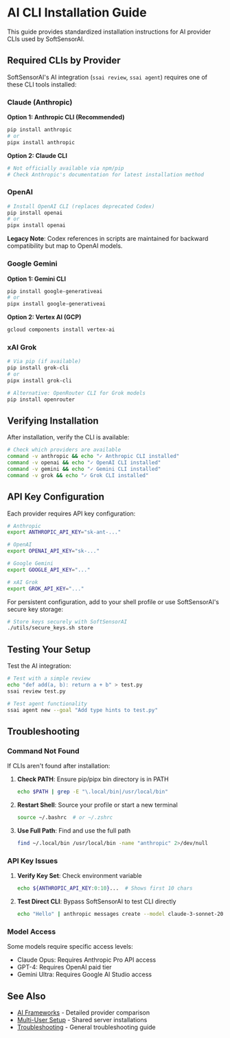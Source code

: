 # AI CLI Installation Guide

This guide provides standardized installation instructions for AI provider CLIs used by
SoftSensorAI.

## Required CLIs by Provider

SoftSensorAI's AI integration (`ssai review`, `ssai agent`) requires one of these CLI tools installed:

### Claude (Anthropic)

**Option 1: Anthropic CLI (Recommended)**

```bash
pip install anthropic
# or
pipx install anthropic
```

**Option 2: Claude CLI**

```bash
# Not officially available via npm/pip
# Check Anthropic's documentation for latest installation method
```

### OpenAI

```bash
# Install OpenAI CLI (replaces deprecated Codex)
pip install openai
# or
pipx install openai
```

**Legacy Note**: Codex references in scripts are maintained for backward compatibility but map to OpenAI models.

### Google Gemini

**Option 1: Gemini CLI**

```bash
pip install google-generativeai
# or
pipx install google-generativeai
```

**Option 2: Vertex AI (GCP)**

```bash
gcloud components install vertex-ai
```

### xAI Grok

```bash
# Via pip (if available)
pip install grok-cli
# or
pipx install grok-cli

# Alternative: OpenRouter CLI for Grok models
pip install openrouter
```

## Verifying Installation

After installation, verify the CLI is available:

```bash
# Check which providers are available
command -v anthropic && echo "✓ Anthropic CLI installed"
command -v openai && echo "✓ OpenAI CLI installed"
command -v gemini && echo "✓ Gemini CLI installed"
command -v grok && echo "✓ Grok CLI installed"
```

## API Key Configuration

Each provider requires API key configuration:

```bash
# Anthropic
export ANTHROPIC_API_KEY="sk-ant-..."

# OpenAI
export OPENAI_API_KEY="sk-..."

# Google Gemini
export GOOGLE_API_KEY="..."

# xAI Grok
export GROK_API_KEY="..."
```

For persistent configuration, add to your shell profile or use SoftSensorAI's secure key storage:

```bash
# Store keys securely with SoftSensorAI
./utils/secure_keys.sh store
```

## Testing Your Setup

Test the AI integration:

```bash
# Test with a simple review
echo "def add(a, b): return a + b" > test.py
ssai review test.py

# Test agent functionality
ssai agent new --goal "Add type hints to test.py"
```

## Troubleshooting

### Command Not Found

If CLIs aren't found after installation:

1. **Check PATH**: Ensure pip/pipx bin directory is in PATH

   ```bash
   echo $PATH | grep -E "\.local/bin|/usr/local/bin"
   ```

2. **Restart Shell**: Source your profile or start a new terminal

   ```bash
   source ~/.bashrc  # or ~/.zshrc
   ```

3. **Use Full Path**: Find and use the full path
   ```bash
   find ~/.local/bin /usr/local/bin -name "anthropic" 2>/dev/null
   ```

### API Key Issues

1. **Verify Key Set**: Check environment variable

   ```bash
   echo ${ANTHROPIC_API_KEY:0:10}...  # Shows first 10 chars
   ```

2. **Test Direct CLI**: Bypass SoftSensorAI to test CLI directly
   ```bash
   echo "Hello" | anthropic messages create --model claude-3-sonnet-20240229
   ```

### Model Access

Some models require specific access levels:

- Claude Opus: Requires Anthropic Pro API access
- GPT-4: Requires OpenAI paid tier
- Gemini Ultra: Requires Google AI Studio access

## See Also

- [AI Frameworks](./AI_FRAMEWORKS.md) - Detailed provider comparison
- [Multi-User Setup](./MULTI_USER_SETUP.md) - Shared server installations
- [Troubleshooting](./TROUBLESHOOTING.md) - General troubleshooting guide
